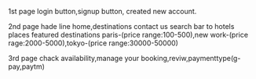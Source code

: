 1st page 
login button,signup button, created new account.

2nd page
hade line  home,destinations contact us 
search bar to hotels places
featured destinations paris-(price range:100-500),new work-(price rage:2000-5000),tokyo-(price range:30000-50000)

3rd page
chack availability,manage your booking,reviw,paymenttype(g-pay,paytm)
